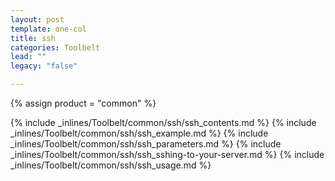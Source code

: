 ```yaml
---
layout: post
template: one-col
title: ssh
categories: Toolbelt
lead: ""
legacy: "false"

---
```

{% assign product = "common" %}

{% include _inlines/Toolbelt/common/ssh/ssh_contents.md %}
{% include _inlines/Toolbelt/common/ssh/ssh_example.md %}
{% include _inlines/Toolbelt/common/ssh/ssh_parameters.md %}
{% include _inlines/Toolbelt/common/ssh/ssh_sshing-to-your-server.md %}
{% include _inlines/Toolbelt/common/ssh/ssh_usage.md %}
